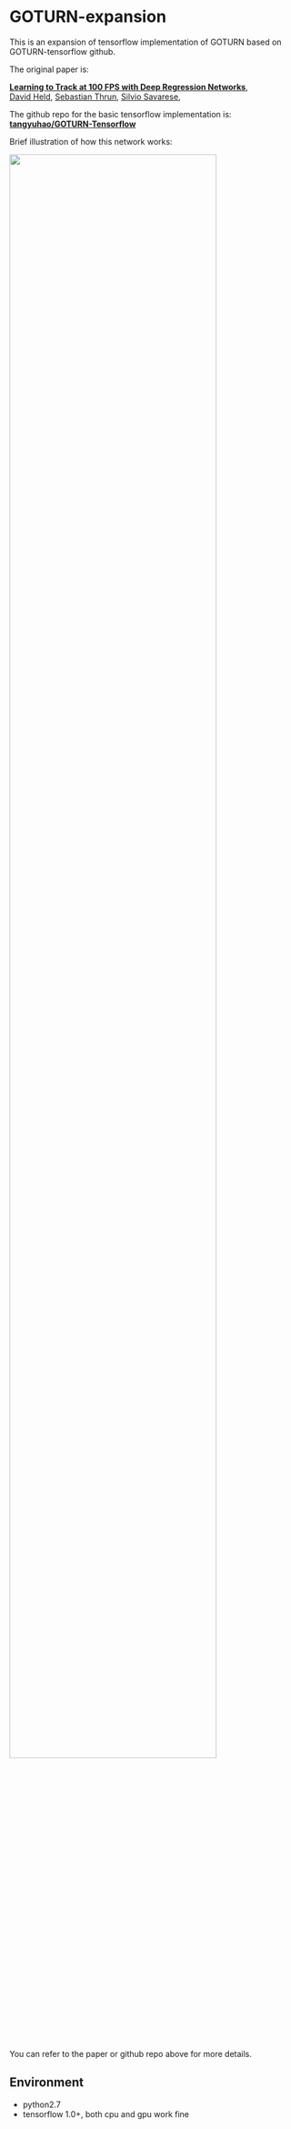 # GOTURN-expansion

This is an expansion of tensorflow implementation of GOTURN based on GOTURN-tensorflow github.

The original paper is: 

**[Learning to Track at 100 FPS with Deep Regression Networks](http://davheld.github.io/GOTURN/GOTURN.html)**,
<br>
[David Held](http://davheld.github.io/),
[Sebastian Thrun](http://robots.stanford.edu/),
[Silvio Savarese](http://cvgl.stanford.edu/silvio/),
<br>

The github repo for the basic tensorflow implementation is:
**[tangyuhao/GOTURN-Tensorflow](https://github.com/tangyuhao/GOTURN-Tensorflow)**

Brief illustration of how this network works:

<img src="imgs/pull7f-web_e2.png" width=85%>

You can refer to the paper or github repo above for more details.

## Environment
- python2.7
- tensorflow 1.0+, both cpu and gpu work fine


